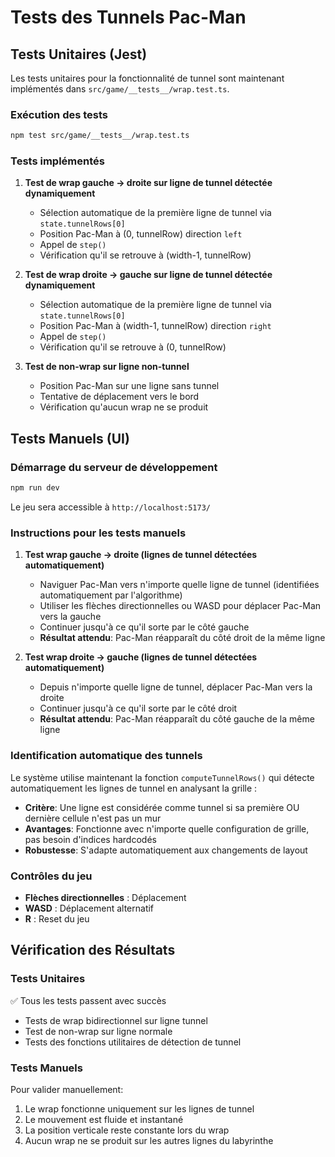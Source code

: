 # Tests des Tunnels Pac-Man

## Tests Unitaires (Jest)

Les tests unitaires pour la fonctionnalité de tunnel sont maintenant implémentés dans `src/game/__tests__/wrap.test.ts`.

### Exécution des tests

```bash
npm test src/game/__tests__/wrap.test.ts
```

### Tests implémentés

1. **Test de wrap gauche → droite sur ligne de tunnel détectée dynamiquement**
   - Sélection automatique de la première ligne de tunnel via `state.tunnelRows[0]`
   - Position Pac-Man à (0, tunnelRow) direction `left`
   - Appel de `step()`
   - Vérification qu'il se retrouve à (width-1, tunnelRow)

2. **Test de wrap droite → gauche sur ligne de tunnel détectée dynamiquement**
   - Sélection automatique de la première ligne de tunnel via `state.tunnelRows[0]`
   - Position Pac-Man à (width-1, tunnelRow) direction `right`
   - Appel de `step()`
   - Vérification qu'il se retrouve à (0, tunnelRow)

3. **Test de non-wrap sur ligne non-tunnel**
   - Position Pac-Man sur une ligne sans tunnel
   - Tentative de déplacement vers le bord
   - Vérification qu'aucun wrap ne se produit

## Tests Manuels (UI)

### Démarrage du serveur de développement

```bash
npm run dev
```

Le jeu sera accessible à `http://localhost:5173/`

### Instructions pour les tests manuels

1. **Test wrap gauche → droite (lignes de tunnel détectées automatiquement)**
   - Naviguer Pac-Man vers n'importe quelle ligne de tunnel (identifiées automatiquement par l'algorithme)
   - Utiliser les flèches directionnelles ou WASD pour déplacer Pac-Man vers la gauche
   - Continuer jusqu'à ce qu'il sorte par le côté gauche
   - **Résultat attendu**: Pac-Man réapparaît du côté droit de la même ligne

2. **Test wrap droite → gauche (lignes de tunnel détectées automatiquement)**
   - Depuis n'importe quelle ligne de tunnel, déplacer Pac-Man vers la droite
   - Continuer jusqu'à ce qu'il sorte par le côté droit
   - **Résultat attendu**: Pac-Man réapparaît du côté gauche de la même ligne

### Identification automatique des tunnels

Le système utilise maintenant la fonction `computeTunnelRows()` qui détecte automatiquement les lignes de tunnel en analysant la grille :

- **Critère**: Une ligne est considérée comme tunnel si sa première OU dernière cellule n'est pas un mur
- **Avantages**: Fonctionne avec n'importe quelle configuration de grille, pas besoin d'indices hardcodés
- **Robustesse**: S'adapte automatiquement aux changements de layout

### Contrôles du jeu

- **Flèches directionnelles** : Déplacement
- **WASD** : Déplacement alternatif
- **R** : Reset du jeu

## Vérification des Résultats

### Tests Unitaires

✅ Tous les tests passent avec succès

- Tests de wrap bidirectionnel sur ligne tunnel
- Test de non-wrap sur ligne normale
- Tests des fonctions utilitaires de détection de tunnel

### Tests Manuels

Pour valider manuellement:

1. Le wrap fonctionne uniquement sur les lignes de tunnel
2. Le mouvement est fluide et instantané
3. La position verticale reste constante lors du wrap
4. Aucun wrap ne se produit sur les autres lignes du labyrinthe
